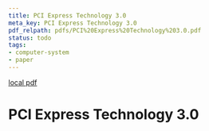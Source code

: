 ```yaml
---
title: PCI Express Technology 3.0
meta_key: PCI Express Technology 3.0
pdf_relpath: pdfs/PCI%20Express%20Technology%203.0.pdf
status: todo
tags:
- computer-system
- paper
---
```


[local pdf](../../../pdfs/PCI%20Express%20Technology%203.0.pdf)

# PCI Express Technology 3.0
